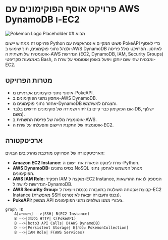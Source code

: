 # פרויקט אוסף הפוקימונים עם AWS DynamoDB ו-EC2

![Pokemon Logo Placeholder](https://raw.githubusercontent.com/PokeAPI/pokeapi/master/logo.png) ## מבוא

פרויקט זה ממחיש יישום Python פשוט המקיים אינטראקציה עם PokeAPI כדי לאסוף ולנהל נתוני פוקימונים, תוך שימוש ב-AWS DynamoDB לאחסון. הפרויקט כולל פריסה אוטומטית של תשתית ה-AWS הנדרשת (EC2, DynamoDB, IAM, Security Groups) באמצעות סקריפטי Bash, ומבטיח שהיישום יותקן ויפעל באופן אוטומטי על שרת ה-EC2.

## מטרות הפרויקט

* איסוף נתוני פוקימונים אקראיים מ-PokeAPI.
* אחסון נתוני הפוקימונים ב-AWS DynamoDB.
* אחזור נתוני פוקימונים מ-DynamoDB והצגתם למשתמש.
* זיהוי ושמירה של פוקימונים חדשים בלבד (אם הפוקימון כבר קיים ב-DB, ישלוף משם).
* אוטומציה מלאה של פריסת התשתית ב-AWS.
* אוטומציה של התקנת היישום והפעלתו על שרת ה-EC2.

## ארכיטקטורה

הארכיטקטורה של הפרויקט מורכבת מהרכיבים הבאים:

* **Amazon EC2 Instance:** שרת לינוקס המארח את יישום ה-Python.
* **AWS DynamoDB:** בסיס נתונים NoSQL מנוהל המשמש לאחסון נתוני הפוקימונים.
* **AWS IAM Role:** תפקיד IAM מוקצה ל-EC2 Instance, המספק לו את ההרשאות הנדרשות לגישה ל-DynamoDB.
* **AWS Security Group:** קבוצת אבטחה השולטת בתעבורה נכנסת ויוצאת ל-EC2 Instance (מאפשרת SSH נכנס ותעבורה יוצאת לאינטרנט).
* **PokeAPI:** ממשק API ציבורי ממנו נשלפים נתוני הפוקימונים.

```mermaid
graph TD
    A[משתמש] -->|SSH| B(EC2 Instance)
    B -->|בקשות HTTP| C(PokeAPI)
    B -->|boto3 API Calls| D(AWS DynamoDB)
    D -->|Persistent Storage| E[טבלת PokemonCollection]
    B -->|IAM Role| F(AWS Services)